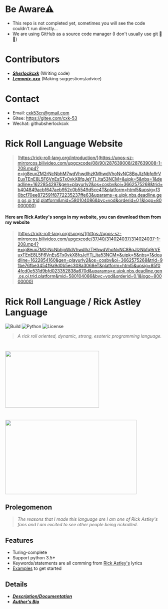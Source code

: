# Be Aware⚠
- This repo is not completed yet, sometimes you will see the code couldn't run directly...
- We are using GitHub as a source code manager (I don't usually use git 🤣😂)

# Contributors
- _**[Sherlockcxk](https://github.com/Sherlockcxk)**_   (Writing code)
- _**[Lemonix-xxx](https://github.com/Lemonix-xxx)**_   (Making suggestions/advice)

# Contact
- Email: cxk53cn@gmail.com
- Gitee: https://gitee.com/cxk-53
- Wechat: githubsherlockcxk

# Rick Roll Language Website
> [https://rick-roll-lang.org/introduction/](https://upos-sz-mirrorcos.bilivideo.com/upgcxcode/08/90/287639008/287639008-1-208.mp4?e=ig8euxZM2rNcNbhM7wdVhwdlhzKMhwdVhoNvNC8BqJIzNbfq9rVEuxTEnE8L5F6VnEsSTx0vkX8fqJeYTj_lta53NCM=&uipk=5&nbs=1&deadline=1622854297&gen=playurlv2&os=cosbv&oi=3662575268&trid=b404849acbf647aeb952c0b5549d5ce4T&platform=html5&upsig=f30bcf70ee872591f8772235237ffe63&uparams=e,uipk,nbs,deadline,gen,os,oi,trid,platform&mid=580104086&bvc=vod&orderid=0,1&logo=80000000)
#### Here are Rick Astley's songs in my website, you can download them from my website
> [https://rick-roll-lang.org/songs/](https://upos-sz-mirrorcos.bilivideo.com/upgcxcode/37/40/314024037/314024037-1-208.mp4?e=ig8euxZM2rNcNbhjnWdVhwdlhzTHhwdVhoNvNC8BqJIzNbfq9rVEuxTEnE8L5F6VnEsSTx0vkX8fqJeYTj_lta53NCM=&uipk=5&nbs=1&deadline=1622854160&gen=playurlv2&os=cosbv&oi=3662575268&trid=91be76fbe3454f9a9d0b5ec308a3068eT&platform=html5&upsig=85f04fcd0e531d9bfd023352838a670d&uparams=e,uipk,nbs,deadline,gen,os,oi,trid,platform&mid=580104086&bvc=vod&orderid=0,1&logo=80000000)


# Rick Roll Language / Rick Astley Language

![Build](https://img.shields.io/badge/Build-Unpassing-orange?style=for-the-badge&logo=appveyor)
![Python](https://img.shields.io/badge/Python-3.5%2B-brightgreen?style=for-the-badge&logo=appveyor)
![License](https://img.shields.io/badge/License-MIT-red?style=for-the-badge&logo=appveyor)

> *A rick roll oriented, dynamic, strong, esoteric programming language.*

# <img src="http://i.ytimg.com/vi/V5B1jxiYXN8/mqdefault.jpg" width="300" height="181"/>
# <img src="https://repository-images.githubusercontent.com/367934588/4a27ae00-b73b-11eb-801b-36dd1756dc93" width="420" height="236.25"/>

## Prolegomenon
> *The reasons that I made this language are I am one of Rick Astley's fans and I am excited to see other people being rickrolled.*

## Features
- Turing-complete
- Support python 3.5+
- Keywords/statements are all comming from [Rick Astley's](https://en.wikipedia.org/wiki/Rick_Astley) lyrics
- [Examples](https://github.com/Rick-Lang/rickroll-lang/tree/main/rick_examples) to get started


## Details
- _**[Description/Documentation](https://upos-sz-mirrorcos.bilivideo.com/upgcxcode/08/90/287639008/287639008-1-208.mp4?e=ig8euxZM2rNcNbhM7wdVhwdlhzKMhwdVhoNvNC8BqJIzNbfq9rVEuxTEnE8L5F6VnEsSTx0vkX8fqJeYTj_lta53NCM=&uipk=5&nbs=1&deadline=1622854297&gen=playurlv2&os=cosbv&oi=3662575268&trid=b404849acbf647aeb952c0b5549d5ce4T&platform=html5&upsig=f30bcf70ee872591f8772235237ffe63&uparams=e,uipk,nbs,deadline,gen,os,oi,trid,platform&mid=580104086&bvc=vod&orderid=0,1&logo=80000000)**_
- _**[Author's Bio](https://github.com/Rick-Lang/rickroll-lang/blob/main/EN.md)**_
